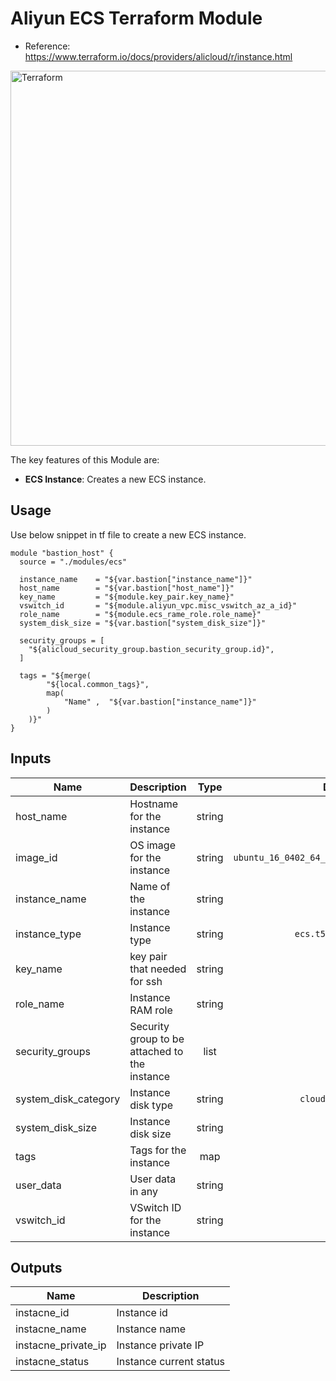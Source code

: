 Aliyun ECS Terraform Module
=========

- Reference: https://www.terraform.io/docs/providers/alicloud/r/instance.html

<img alt="Terraform" src="https://cdn.rawgit.com/hashicorp/terraform-website/master/content/source/assets/images/logo-hashicorp.svg" width="600px">

The key features of this Module are:

- **ECS Instance**: Creates a new ECS instance.
  
Usage
-------------------------------

Use below snippet in tf file to create a new ECS instance.

```
module "bastion_host" {
  source = "./modules/ecs"

  instance_name    = "${var.bastion["instance_name"]}"
  host_name        = "${var.bastion["host_name"]}"
  key_name         = "${module.key_pair.key_name}"
  vswitch_id       = "${module.aliyun_vpc.misc_vswitch_az_a_id}"
  role_name        = "${module.ecs_rame_role.role_name}"
  system_disk_size = "${var.bastion["system_disk_size"]}"

  security_groups = [
    "${alicloud_security_group.bastion_security_group.id}",
  ]

  tags = "${merge(
        "${local.common_tags}",
        map(
            "Name" ,  "${var.bastion["instance_name"]}"
        )
    )}"
}
```

## Inputs

| Name | Description | Type | Default | Required |
|------|-------------|:----:|:-----:|:-----:|
| host_name | Hostname for the instance | string | - | yes |
| image_id | OS image for the instance | string | `ubuntu_16_0402_64_20G_alibase_20170818.vhd` | no |
| instance_name | Name of the instance | string | - | yes |
| instance_type | Instance type | string | `ecs.t5-lc1m1.small` | no |
| key_name | key pair that needed for ssh | string | - | yes |
| role_name | Instance RAM role | string | `` | no |
| security_groups | Security group to be attached to the instance | list | - | yes |
| system_disk_category | Instance disk type | string | `cloud_efficiency` | no |
| system_disk_size | Instance disk size | string | `20` | no |
| tags | Tags for the instance | map | `<map>` | no |
| user_data | User data in any | string | `` | no |
| vswitch_id | VSwitch ID for the instance | string | - | yes |

## Outputs

| Name | Description |
|------|-------------|
| instacne_id | Instance id |
| instacne_name | Instance name |
| instacne_private_ip | Instance private IP |
| instacne_status | Instance current status |

